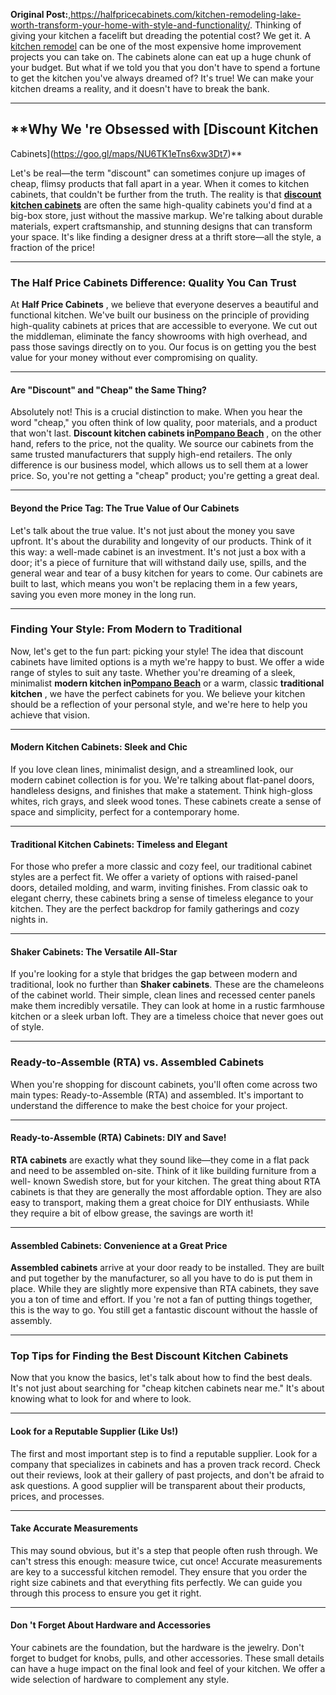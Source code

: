 **Original Post:**,https://halfpricecabinets.com/kitchen-remodeling-lake-worth-transform-your-home-with-style-and-functionality/.  Thinking of giving your kitchen a facelift but dreading the potential cost? We
get it. A [kitchen remodel](https://goo.gl/maps/NU6TK1eTns6xw3Dt7) can be one
of the most expensive home improvement projects you can take on. The cabinets
alone can eat up a huge chunk of your budget. But what if we told you that you
don't have to spend a fortune to get the kitchen you've always dreamed of?
It's true! We can make your kitchen dreams a reality, and it doesn't have to
break the bank.

* * *



## **Why We 're Obsessed with [Discount Kitchen
Cabinets](https://goo.gl/maps/NU6TK1eTns6xw3Dt7)**



Let's be real—the term "discount" can sometimes conjure up images of cheap,
flimsy products that fall apart in a year. When it comes to kitchen cabinets,
that couldn't be further from the truth. The reality is that [**discount
kitchen cabinets**](https://goo.gl/maps/NU6TK1eTns6xw3Dt7) are often the same
high-quality cabinets you'd find at a big-box store, just without the massive
markup. We're talking about durable materials, expert craftsmanship, and
stunning designs that can transform your space. It's like finding a designer
dress at a thrift store—all the style, a fraction of the price!

* * *



### **The Half Price Cabinets Difference: Quality You Can Trust**



At **Half Price Cabinets** , we believe that everyone deserves a beautiful and
functional kitchen. We've built our business on the principle of providing
high-quality cabinets at prices that are accessible to everyone. We cut out
the middleman, eliminate the fancy showrooms with high overhead, and pass
those savings directly on to you. Our focus is on getting you the best value
for your money without ever compromising on quality.

* * *



#### **Are "Discount" and "Cheap" the Same Thing?**



Absolutely not! This is a crucial distinction to make. When you hear the word
"cheap," you often think of low quality, poor materials, and a product that
won't last. **Discount kitchen cabinets in[Pompano
Beach](https://www.pompanobeachfl.gov/)** , on the other hand, refers to the
price, not the quality. We source our cabinets from the same trusted
manufacturers that supply high-end retailers. The only difference is our
business model, which allows us to sell them at a lower price. So, you're not
getting a "cheap" product; you're getting a great deal.

* * *



#### **Beyond the Price Tag: The True Value of Our Cabinets**



Let's talk about the true value. It's not just about the money you save
upfront. It's about the durability and longevity of our products. Think of it
this way: a well-made cabinet is an investment. It's not just a box with a
door; it's a piece of furniture that will withstand daily use, spills, and the
general wear and tear of a busy kitchen for years to come. Our cabinets are
built to last, which means you won't be replacing them in a few years, saving
you even more money in the long run.

* * *



### **Finding Your Style: From Modern to Traditional**



Now, let's get to the fun part: picking your style! The idea that discount
cabinets have limited options is a myth we're happy to bust. We offer a wide
range of styles to suit any taste. Whether you're dreaming of a sleek,
minimalist **modern kitchen in[Pompano
Beach](https://www.pompanobeachfl.gov/)** or a warm, classic **traditional
kitchen** , we have the perfect cabinets for you. We believe your kitchen
should be a reflection of your personal style, and we're here to help you
achieve that vision.

* * *



#### **Modern Kitchen Cabinets: Sleek and Chic**



If you love clean lines, minimalist design, and a streamlined look, our modern
cabinet collection is for you. We're talking about flat-panel doors,
handleless designs, and finishes that make a statement. Think high-gloss
whites, rich grays, and sleek wood tones. These cabinets create a sense of
space and simplicity, perfect for a contemporary home.

* * *



#### **Traditional Kitchen Cabinets: Timeless and Elegant**



For those who prefer a more classic and cozy feel, our traditional cabinet
styles are a perfect fit. We offer a variety of options with raised-panel
doors, detailed molding, and warm, inviting finishes. From classic oak to
elegant cherry, these cabinets bring a sense of timeless elegance to your
kitchen. They are the perfect backdrop for family gatherings and cozy nights
in.

* * *



#### **Shaker Cabinets: The Versatile All-Star**



If you're looking for a style that bridges the gap between modern and
traditional, look no further than **Shaker cabinets**. These are the
chameleons of the cabinet world. Their simple, clean lines and recessed center
panels make them incredibly versatile. They can look at home in a rustic
farmhouse kitchen or a sleek urban loft. They are a timeless choice that never
goes out of style.

* * *



### **Ready-to-Assemble (RTA) vs. Assembled Cabinets**



When you're shopping for discount cabinets, you'll often come across two main
types: Ready-to-Assemble (RTA) and assembled. It's important to understand the
difference to make the best choice for your project.

* * *



#### **Ready-to-Assemble (RTA) Cabinets: DIY and Save!**



**RTA cabinets** are exactly what they sound like—they come in a flat pack and
need to be assembled on-site. Think of it like building furniture from a well-
known Swedish store, but for your kitchen. The great thing about RTA cabinets
is that they are generally the most affordable option. They are also easy to
transport, making them a great choice for DIY enthusiasts. While they require
a bit of elbow grease, the savings are worth it!

* * *



#### **Assembled Cabinets: Convenience at a Great Price**



**Assembled cabinets** arrive at your door ready to be installed. They are
built and put together by the manufacturer, so all you have to do is put them
in place. While they are slightly more expensive than RTA cabinets, they save
you a ton of time and effort. If you 're not a fan of putting things together,
this is the way to go. You still get a fantastic discount without the hassle
of assembly.

* * *



### **Top Tips for Finding the Best Discount Kitchen Cabinets**



Now that you know the basics, let's talk about how to find the best deals.
It's not just about searching for "cheap kitchen cabinets near me." It's about
knowing what to look for and where to look.

* * *



#### **Look for a Reputable Supplier (Like Us!)**



The first and most important step is to find a reputable supplier. Look for a
company that specializes in cabinets and has a proven track record. Check out
their reviews, look at their gallery of past projects, and don't be afraid to
ask questions. A good supplier will be transparent about their products,
prices, and processes.

* * *



#### **Take Accurate Measurements**



This may sound obvious, but it's a step that people often rush through. We
can't stress this enough: measure twice, cut once! Accurate measurements are
key to a successful kitchen remodel. They ensure that you order the right size
cabinets and that everything fits perfectly. We can guide you through this
process to ensure you get it right.

* * *



#### **Don 't Forget About Hardware and Accessories**



Your cabinets are the foundation, but the hardware is the jewelry. Don't
forget to budget for knobs, pulls, and other accessories. These small details
can have a huge impact on the final look and feel of your kitchen. We offer a
wide selection of hardware to complement any style.
